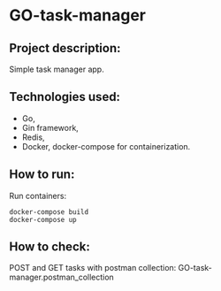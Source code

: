 # GO-task-manager


## Project description:

Simple task manager app.

## Technologies used: 
* Go, 
* Gin framework, 
* Redis,
* Docker, docker-compose for containerization.

## How to run:

Run containers:

```
docker-compose build
docker-compose up
```

## How to check:

POST and GET tasks with postman collection: 
GO-task-manager.postman_collection